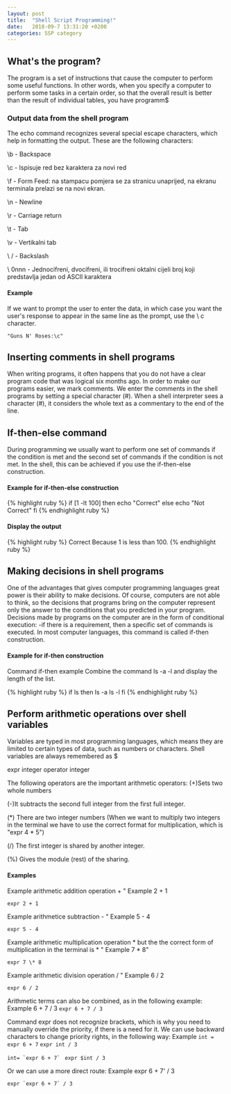 ```yaml
---
layout: post
title:  "Shell Script Programming!"
date:   2018-09-7 13:31:20 +0200
categories: SSP category
---
```


## What's the program?

The program is a set of instructions that cause the computer to perform some useful functions.
In other words, when you specify a computer to perform some tasks in a certain order, so that the overall result is better than the result of individual tables, you have programm$

### Output data from the shell program

The echo command recognizes several special escape characters, which help in formatting the output.
These are the following characters:

\b - Backspace

\c - Ispisuje red bez karaktera za novi red

\f - Form Feed: na stampacu pomjera se za stranicu unaprijed, na ekranu terminala prelazi se na novi ekran.

\n - Newline

\r - Carriage return

\t - Tab

\v - Vertikalni tab

\ / - Backslash

\ 0nnn - Jednocifreni, dvocifreni, ili trocifreni oktalni cijeli broj koji predstavlja jedan od ASCII karaktera


#### Example
If we want to prompt the user to enter the data, in which case you want the user's response to appear in the same line as the prompt, use the \ c character.

``` "Guns N' Roses:\c" ```


## Inserting comments in shell programs
When writing programs, it often happens that you do not have a clear program code that was logical six months ago.
In order to make our programs easier, we mark comments. We enter the comments in the shell programs by setting a special character (#).
When a shell interpreter sees a character (#), it considers the whole text as a commentary to the end of the line.

## If-then-else command

During programming we usually want to perform one set of commands if the condition is met and the second set of commands if the condition is not met.
In the shell, this can be achieved if you use the if-then-else construction.

#### Example for if-then-else construction

{% highlight ruby %}
if [1 -lt 100]
then
echo "Correct"
else
echo "Not Correct"
fi
{% endhighlight ruby %}

#### Display the output

{% highlight ruby %}
Correct
Because 1 is less than 100.
{% endhighlight ruby %}


## Making decisions in shell programs
One of the advantages that gives computer programming languages great power is their ability to make decisions.
Of course, computers are not able to think, so the decisions that programs bring on the computer represent only the answer to the conditions that you predicted in your program.
Decisions made by programs on the computer are in the form of conditional execution:
-if there is a requirement, then a specific set of commands is executed.
In most computer languages, this command is called if-then construction.

#### Example for if-then construction
Command if-then example
Combine the command ls -a -l and display the length of the list.

{% highlight ruby %}
if ls
then
ls -a
ls -l
fi
{% endhighlight ruby %}


## Perform arithmetic operations over shell variables

Variables are typed in most programming languages, which means they are limited to certain types of data, such as numbers or characters. Shell variables are always remembered as $

expr integer operator integer

The following operators are the important arithmetic operators:
(+)Sets two whole numbers

(-)It subtracts the second full integer from the first full integer.

(*) There are two integer numbers (When we want to multiply two integers in the terminal we have to use the correct format for multiplication, which is "expr 4 * 5")

(/) The first integer is shared by another integer.

(%) Gives the module (rest) of the sharing.

#### Examples

Example arithmetic addition operation + "
Example 2 + 1

```expr 2 + 1```

Example arithmetice subtraction - "
Example 5 - 4

```expr 5 - 4```

Example arithmetic multiplication operation * but the the correct form of multiplication in the terminal is \* "
Example 7 \* 8"

```expr 7 \* 8```

Example arithmetic division operation / "
Example 6 / 2

```expr 6 / 2```

Arithmetic terms can also be combined, as in the following example:
Example 6 + 7 / 3
```expr 6 + 7 / 3```

Command expr does not recognize brackets, which is why you need to manually override the priority, if there is a need for it.
We can use backward characters to change priority rights, in the following way:
Example
```int = expr 6 + 7```
```expr int / 3```

```int= `expr 6 + 7` ```
```expr $int / 3```

Or we can use a more direct route:
Example expr 6 + 7' / 3

```expr `expr 6 + 7` / 3```
